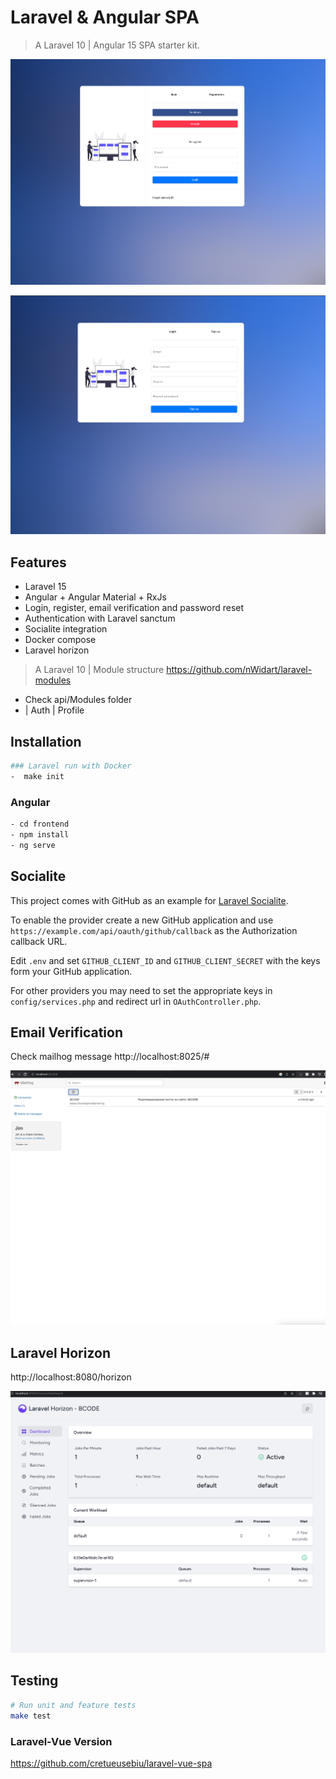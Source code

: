 # Laravel & Angular SPA 

> A Laravel 10 | Angular 15 SPA starter kit.
<p align="center">
<img src="https://raw.githubusercontent.com/bcode-devs/laravel-angular/main/documentation/sign-in.png">
</p>

<p align="center">
<img src="https://raw.githubusercontent.com/bcode-devs/laravel-angular/main/documentation/sign-up.png">
</p>


## Features

- Laravel 15
- Angular + Angular Material + RxJs
- Login, register, email verification and password reset
- Authentication with Laravel sanctum
- Socialite integration
- Docker compose
- Laravel horizon

> A Laravel 10 | Module structure
https://github.com/nWidart/laravel-modules
- Check api/Modules folder
- | Auth | Profile

## Installation 
```bash
### Laravel run with Docker 
-  make init
```

### Angular
```bash
- cd frontend
- npm install
- ng serve
```

## Socialite

This project comes with GitHub as an example for [Laravel Socialite](https://laravel.com/docs/5.8/socialite).

To enable the provider create a new GitHub application and use `https://example.com/api/oauth/github/callback` as the Authorization callback URL.

Edit `.env` and set `GITHUB_CLIENT_ID` and `GITHUB_CLIENT_SECRET` with the keys form your GitHub application.

For other providers you may need to set the appropriate keys in `config/services.php` and redirect url in `OAuthController.php`.

## Email Verification
Check mailhog message
http://localhost:8025/#
<p align="center">
<img src="https://raw.githubusercontent.com/bcode-devs/laravel-angular/main/documentation/email.png">
</p>

## Laravel Horizon
http://localhost:8080/horizon
<p align="center">
<img src="https://raw.githubusercontent.com/bcode-devs/laravel-angular/main/documentation/horizon.png">
</p>


## Testing

```bash
# Run unit and feature tests
make test
```

### Laravel-Vue Version
https://github.com/cretueusebiu/laravel-vue-spa
